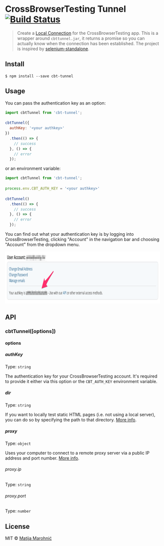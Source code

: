 # CrossBrowserTesting Tunnel [![Build Status](https://travis-ci.org/silvenon/cbt-tunnel.svg?branch=master)](https://travis-ci.org/silvenon/cbt-tunnel)

> Create a [Local Connection][1] for the CrossBrowserTesting app. This is a wrapper around `cbttunnel.jar`, it returns a promise so you can actually know when the connection has been established. The project is inspired by [selenium-standalone][2].

[1]: http://crossbrowsertesting.com/faq/how-create-local-connection-command-line
[2]: https://github.com/vvo/selenium-standalone


## Install

```
$ npm install --save cbt-tunnel
```


## Usage

You can pass the authentication key as an option:

```js
import cbtTunnel from 'cbt-tunnel';

cbtTunnel({
  authKey: '<your authkey>'
})
  .then(() => {
    // success
  }, () => {
    // error
  });
```

or an environment variable:

```js
import cbtTunnel from 'cbt-tunnel';

process.env.CBT_AUTH_KEY = '<your authkey>'

cbtTunnel()
  .then(() => {
    // success
  }, () => {
    // error
  });
```

You can find out what your authentication key is by logging into CrossBrowserTesting, clicking "Account" in the navigation bar and choosing "Account" from the dropdown menu.

<img src="images/authkey.png" width="983" height="170">


## API

### cbtTunnel([options])

#### options

##### authKey

Type: `string`  

The authentication key for your CrossBrowserTesting account. It's required to provide it either via this option or the `CBT_AUTH_KEY` environment variable.

##### dir

Type: `string`

If you want to locally test static HTML pages (i.e. not using a local server), you can do so by specifying the path to that directory. [More info][1].

##### proxy

Type: `object`

Uses your computer to connect to a remote proxy server via a public IP address and port number. [More info][2].

###### proxy.ip

Type: `string`

###### proxy.port

Type: `number`

[1]: http://crossbrowsertesting.com/faq/how-does-local-html-files-local-connection-option-work
[2]: http://crossbrowsertesting.com/faq/how-does-internal-web-site-local-connection-option-work


## License

MIT © [Matija Marohnić](http://twin.github.io)
